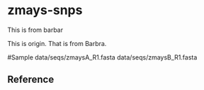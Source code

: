 # zmays-snps
This is from barbar

This is origin.
That is from Barbra.


#Sample
data/seqs/zmaysA_R1.fasta
data/seqs/zmaysB_R1.fasta

## Reference

